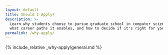 ```yaml
---
layout: default
title: Should I Apply?
description: >-
  Learn why students choose to pursue graduate school in computer science,
  what career paths it enables, and how to decide if it's right for you.
permalink: /why-apply/
---
```


{% include_relative _why-apply/general.md %}
